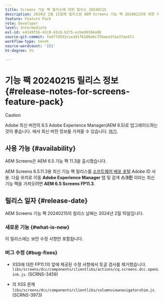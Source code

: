 ```yaml
---
title: Screens 기능 팩 릴리스에 대한 릴리스 20240215
description: 2024년 2월 15일에 릴리스된 AEM Screens 기능 팩 20240215에 대한 자세한 내용을 알아보십시오.
feature: Feature Pack
role: Developer
level: Intermediate
exl-id: e4149f5b-42c0-43c8-b275-ecbe90104a98
source-git-commit: fe4f7d593ccea91f6109a0c759aea3faa37ae471
workflow-type: tm+mt
source-wordcount: '151'
ht-degree: 5%

---
```


# 기능 팩 20240215 릴리스 정보 {#release-notes-for-screens-feature-pack}

>[!CAUTION]
>Adobe 최신 버전의 6.5 Adobe Experience Manager(AEM 6.5)로 업그레이드하는 것이 좋습니다. 에서 최신 버전 정보를 가져올 수 있습니다. [여기](https://experienceleague.adobe.com/ko/docs/experience-manager-65/content/release-notes/release-notes).

## 사용 가능 {#availability}

AEM Screens은 AEM 6.5 기능 팩 11.3을 출시했습니다.

AEM Screens 6.5.11.3용 최신 기능 팩 릴리스를 [소프트웨어 배포 포털](https://experience.adobe.com/#/downloads/content/software-distribution/en/aem.html) Adobe ID 사용. 다음 위치로 이동 **Adobe Experience Manager** 탭 및 검색 **스크린** 이라는 최신 기능 팩을 가져오려면 **AEM 6.5 Screens FP11.3**.

## 릴리스 일자 {#release-date}

AEM Screens 기능 팩 20240215의 릴리스 날짜는 2024년 2월 15일입니다.

### 새로운 기능 {#what-is-new}

이 릴리스에는 보안 수정 사항만 포함됩니다.

### 버그 수정 {#bug-fixes}

* XSS에 대한 FP11.1의 앞에 제공된 수정 사항에서 토글 검사를 제거했습니다. `libs/screens/dcc/components/clientlibs/actions/cq.screens.dcc.openLink.js`. (SCRNS-3459)

* 의 XSS 문제 `libs/screens/dcc/components/clientlibs/columnviewnavigatorshim.js`. (SCRNS-3973)
